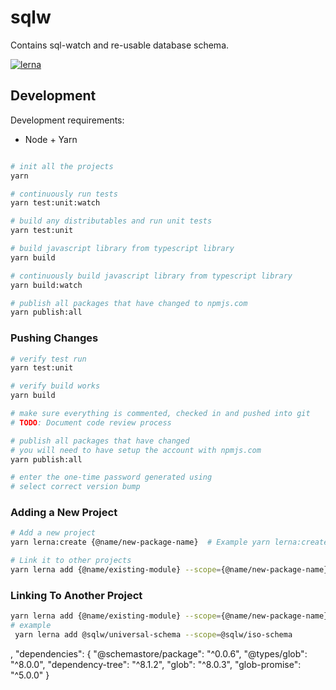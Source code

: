 # sqlw

Contains sql-watch and re-usable database schema.

[![lerna](https://img.shields.io/badge/maintained%20with-lerna-cc00ff.svg)](https://lerna.js.org/)

## Development

Development requirements:

* Node + Yarn

```bash

# init all the projects
yarn

# continuously run tests
yarn test:unit:watch

# build any distributables and run unit tests
yarn test:unit

# build javascript library from typescript library
yarn build

# continuously build javascript library from typescript library
yarn build:watch

# publish all packages that have changed to npmjs.com
yarn publish:all
```

### Pushing Changes

```bash
# verify test run
yarn test:unit

# verify build works
yarn build

# make sure everything is commented, checked in and pushed into git
# TODO: Document code review process

# publish all packages that have changed
# you will need to have setup the account with npmjs.com
yarn publish:all

# enter the one-time password generated using 
# select correct version bump
```

### Adding a New Project

```bash
# Add a new project
yarn lerna:create {@name/new-package-name}  # Example yarn lerna:create @sqlw/http-context

# Link it to other projects
yarn lerna add {@name/existing-module} --scope={@name/new-package-name}
```

### Linking To Another Project

```bash
yarn lerna add {@name/existing-module} --scope={@name/new-package-name}
# example
 yarn lerna add @sqlw/universal-schema --scope=@sqlw/iso-schema
```

,
  "dependencies": {
    "@schemastore/package": "^0.0.6",
    "@types/glob": "^8.0.0",
    "dependency-tree": "^8.1.2",
    "glob": "^8.0.3",
    "glob-promise": "^5.0.0"
  }
